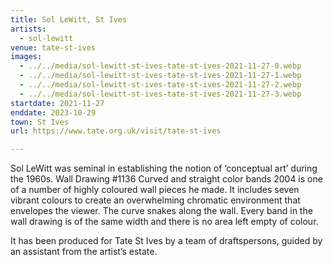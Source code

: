 ```yaml
---
title: Sol LeWitt, St Ives
artists:
  - sol-lewitt
venue: tate-st-ives
images:
  - ../../media/sol-lewitt-st-ives-tate-st-ives-2021-11-27-0.webp
  - ../../media/sol-lewitt-st-ives-tate-st-ives-2021-11-27-1.webp
  - ../../media/sol-lewitt-st-ives-tate-st-ives-2021-11-27-2.webp
  - ../../media/sol-lewitt-st-ives-tate-st-ives-2021-11-27-3.webp
startdate: 2021-11-27
enddate: 2023-10-29
town: St Ives
url: https://www.tate.org.uk/visit/tate-st-ives

---
```


Sol LeWitt was seminal in establishing the notion of ‘conceptual art’ during the 1960s. Wall Drawing #1136 Curved and straight color bands 2004 is one of a number of highly coloured wall pieces he made. It includes seven vibrant colours to create an overwhelming chromatic environment that envelopes the viewer. The curve snakes along the wall. Every band in the wall drawing is of the same width and there is no area left empty of colour.

It has been produced for Tate St Ives by a team of draftspersons, guided by an assistant from the artist’s estate.